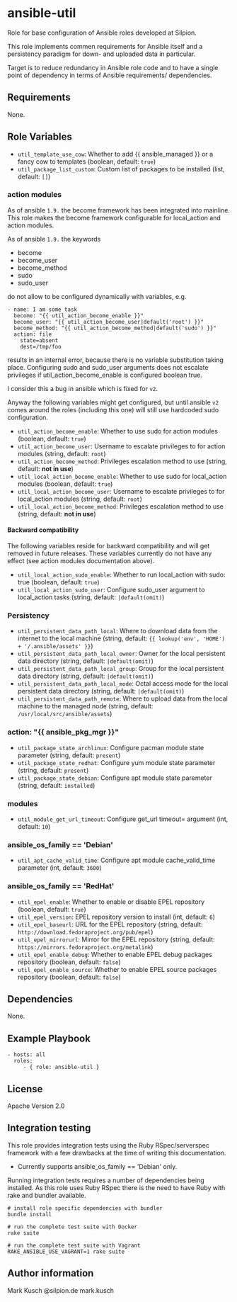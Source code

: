 # ansible-util

Role for base configuration of Ansible roles developed at Silpion.


This role implements commen requirements for Ansible itself and
a persistency paradigm for down- and uploaded data in particular.

Target is to reduce redundancy in Ansible role code and to have
a single point of dependency in terms of Ansible requirements/
dependencies.

## Requirements

None.

## Role Variables

* ``util_template_use_cow``: Whether to add {{ ansible_managed }} or a fancy cow to templates (boolean, default: ``true``)
* ``util_package_list_custom``: Custom list of packages to be installed (list, default: ``[]``)

### action modules

As of ansible ``1.9.`` the become framework has been integrated into mainline.
This role makes the become framework configurable for local_action and action
modules.

As of ansible ``1.9.`` the keywords

* become
* become_user
* become_method
* sudo
* sudo_user

do not allow to be configured dynamically with variables, e.g.

    - name: I am some task
      become: "{{ util_action_become_enable }}"
      become_user: "{{ util_action_become_user|default('root') }}"
      become_method: "{{ util_action_become_method|default('sudo') }}"
      action: file
        state=absent
        dest=/tmp/foo

results in an internal error, because there is no variable substitution
taking place. Configuring sudo and sudo_user arguments does not escalate
privileges if util_action_become_enable is configured boolean true.


I consider this a bug in ansible which is fixed for ``v2``.


Anyway the following variables might get configured, but until ansible ``v2``
comes around the roles (including this one) will still use hardcoded sudo
configuration.

* ``util_action_become_enable``: Whether to use sudo for action modules (boolean, default: ``true``)
* ``util_action_become_user``: Username to escalate privileges to for action modules (string, default: ``root``)
* ``util_action_become_method``: Privileges escalation method to use (string, default: **not in use**)
* ``util_local_action_become_enable``: Whether to use sudo for local\_action modules (boolean, default: ``true``)
* ``util_local_action_become_user``: Username to escalate privileges to for local\_action modules (string, default: ``root``)
* ``util_local_action_become_method``: Privileges escalation method to use (string, default: **not in use**)

#### Backward compatibility

The following variables reside for backward compatibility and will get
removed in future releases. These variables currently do not have any
effect (see action modules documentation above).

* ``util_local_action_sudo_enable``: Whether to run local_action with sudo: true (boolean, default: ``true``)
* ``util_local_action_sudo_user``: Configure sudo\_user argument to local\_action tasks (string, default: ``|default(omit)``)

### Persistency

* ``util_persistent_data_path_local``: Where to download data from the internet to the local machine (string, default: ``{{ lookup('env', 'HOME') + '/.ansible/assets' }}``)
* ``util_persistent_data_path_local_owner``: Owner for the local persistent data directory (string, default: ``|default(omit)``)
* ``util_persistent_data_path_local_group``: Group for the local persistent data directory (string, default: ``|default(omit)``)
* ``util_persistent_data_path_local_mode``: Octal access mode for the local persistent data directory (string, default: ``|default(omit)``)
* ``util_persistent_data_path_remote``: Where to upload data from the local machine to the managed node (string, default: ``/usr/local/src/ansible/assets``)

### action: "{{ ansible_pkg_mgr }}"

* ``util_package_state_archlinux``: Configure pacman module state parameter (string, default: ``present``)
* ``util_package_state_redhat``: Configure yum module state parameter (string, default: ``present``)
* ``util_package_state_debian``: Configure apt module state paremeter (string, default: ``installed``)

### modules

* ``util_module_get_url_timeout``: Configure get_url timeout= argument (int, default: ``10``)

### ansible_os_family == 'Debian'

* ``util_apt_cache_valid_time``: Configure apt module cache_valid_time parameter (int, default: ``3600``)

### ansible_os_family == 'RedHat'

* ``util_epel_enable``: Whether to enable or disable EPEL repository (boolean, default: ``true``)
* ``util_epel_version``: EPEL repository version to install (int, default: ``6``)
* ``util_epel_baseurl``: URL for the EPEL repository (string, default: ``http://download.fedoraproject.org/pub/epel``)
* ``util_epel_mirrorurl``: Mirror for the EPEL repository (string, default: ``https://mirrors.fedoraproject.org/metalink``)
* ``util_epel_enable_debug``: Whether to enable EPEL debug packages repository (boolean, default: ``false``)
* ``util_epel_enable_source``: Whether to enable EPEL source packages repository (boolean, default: ``false``)

## Dependencies

None.

## Example Playbook

    - hosts: all
      roles:
         - { role: ansible-util }

## License

Apache Version 2.0

## Integration testing

This role provides integration tests using the Ruby RSpec/serverspec framework
with a few drawbacks at the time of writing this documentation.

- Currently supports ansible_os_family == 'Debian' only.

Running integration tests requires a number of dependencies being
installed. As this role uses Ruby RSpec there is the need to have
Ruby with rake and bundler available.

    # install role specific dependencies with bundler
    bundle install

<!-- -->

    # run the complete test suite with Docker
    rake suite

<!-- -->

    # run the complete test suite with Vagrant
    RAKE_ANSIBLE_USE_VAGRANT=1 rake suite


## Author information

Mark Kusch @silpion.de mark.kusch


<!-- vim: set nofen ts=4 sw=4 et: -->
